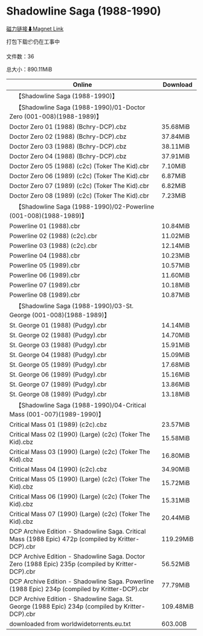 # Shadowline Saga (1988-1990)

[磁力链接⬇Magnet Link](magnet:?xt=urn:btih:0ef7ea5968971c69afe00719ae578b85172fa657&dn=Shadowline%20Saga%20%281988-1990%29)

打包下载📦仍在工事中

文件数：36

总大小：890.11MiB

Online | Download
--- | ---
&emsp;【Shadowline Saga (1988-1990)】 | 
&emsp;【Shadowline Saga (1988-1990)/01-Doctor Zero (001-008)(1988-1989)】 | 
Doctor Zero 01 (1988) (Bchry-DCP).cbz | 35.68MiB
Doctor Zero 02 (1988) (Bchry-DCP).cbz | 37.84MiB
Doctor Zero 03 (1988) (Bchry-DCP).cbz | 38.11MiB
Doctor Zero 04 (1988) (Bchry-DCP).cbz | 37.91MiB
Doctor Zero 05 (1988) (c2c) (Toker The Kid).cbr | 7.10MiB
Doctor Zero 06 (1989) (c2c) (Toker The Kid).cbr | 6.87MiB
Doctor Zero 07 (1989) (c2c) (Toker The Kid).cbr | 6.82MiB
Doctor Zero 08 (1989) (c2c) (Toker The Kid).cbr | 7.23MiB
&emsp;【Shadowline Saga (1988-1990)/02-Powerline (001-008)(1988-1989)】 | 
Powerline 01 (1988).cbr | 10.84MiB
Powerline 02 (1988) (c2c).cbr | 11.02MiB
Powerline 03 (1988) (c2c).cbr | 12.14MiB
Powerline 04 (1988).cbr | 10.23MiB
Powerline 05 (1989).cbr | 10.57MiB
Powerline 06 (1989).cbr | 11.60MiB
Powerline 07 (1989).cbr | 10.18MiB
Powerline 08 (1989).cbr | 10.87MiB
&emsp;【Shadowline Saga (1988-1990)/03-St. George (001-008)(1988-1989)】 | 
St. George 01 (1988) (Pudgy).cbr | 14.14MiB
St. George 02 (1988) (Pudgy).cbr | 14.70MiB
St. George 03 (1988) (Pudgy).cbr | 15.91MiB
St. George 04 (1988) (Pudgy).cbr | 15.09MiB
St. George 05 (1989) (Pudgy).cbr | 17.68MiB
St. George 06 (1989) (Pudgy).cbr | 15.16MiB
St. George 07 (1989) (Pudgy).cbr | 13.86MiB
St. George 08 (1989) (Pudgy).cbr | 13.18MiB
&emsp;【Shadowline Saga (1988-1990)/04-Critical Mass (001-007)(1989-1990)】 | 
Critical Mass 01 (1989) (c2c).cbz | 23.57MiB
Critical Mass 02 (1990) (Large) (c2c) (Toker The Kid).cbz | 15.58MiB
Critical Mass 03 (1990) (Large) (c2c) (Toker The Kid).cbz | 16.80MiB
Critical Mass 04 (1990) (c2c).cbz | 34.90MiB
Critical Mass 05 (1990) (Large) (c2c) (Toker The Kid).cbz | 15.72MiB
Critical Mass 06 (1990) (Large) (c2c) (Toker The Kid).cbz | 15.31MiB
Critical Mass 07 (1990) (Large) (c2c) (Toker The Kid).cbz | 20.44MiB
DCP Archive Edition - Shadowline Saga. Critical Mass (1988 Epic) 472p (compiled by Kritter-DCP).cbr | 119.29MiB
DCP Archive Edition - Shadowline Saga. Doctor Zero (1988 Epic) 235p (compiled by Kritter-DCP).cbr | 56.52MiB
DCP Archive Edition - Shadowline Saga. Powerline (1988 Epic) 234p (compiled by Kritter-DCP).cbr | 77.79MiB
DCP Archive Edition - Shadowline Saga. St. George (1988 Epic) 234p (compiled by Kritter-DCP).cbr | 109.48MiB
downloaded from worldwidetorrents.eu.txt | 603.00B